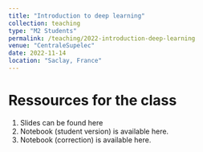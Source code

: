 ```yaml
---
title: "Introduction to deep learning"
collection: teaching
type: "M2 Students"
permalink: /teaching/2022-introduction-deep-learning 
venue: "CentraleSupelec"
date: 2022-11-14 
location: "Saclay, France"
---
```



Ressources for the class
======

1. Slides can be found
       here <a href="https://pierrecolombo.github.io//introduction_deep_learning/pdf_class.pdf"><i class="fas fa-book"> </i></a>
2. Notebook (student version) is available
   here. <a href="https://pierrecolombo.github.io//introduction_deep_learning/Introduction to Deep Learning (Student Version).ipynb"><i class="fas fa-book"> </i></a>
3. Notebook (correction) is available
   here. <a href="https://pierrecolombo.github.io//introduction_deep_learning/Introduction to Deep Learning (Student Version).ipynb"><i class="fas fa-book"> </i></a>


